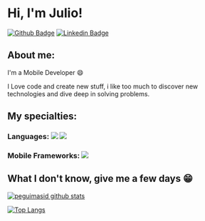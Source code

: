 
# Hi, I'm Julio!

[![Github Badge](https://img.shields.io/badge/-Github-000?style=flat-square&logo=Github&logoColor=white&link=https://github.com/JulioAlvesRJ)](https://github.com/JulioAlvesRJ)
[![Linkedin Badge](https://img.shields.io/badge/-LinkedIn-blue?style=flat-square&logo=Linkedin&logoColor=white&link=https://www.linkedin.com/in/j%C3%BAlio-cesar-548643209/)](https://www.linkedin.com/in/j%C3%BAlio-cesar-548643209/)

## About me:

I'm a Mobile Developer :smile:

I Love code and create new stuff, i like too much to discover new technologies and dive deep in solving problems.

## My specialties:

### Languages: <img src="https://img.shields.io/badge/JavaScript-323330?style=for-the-badge&logo=javascript&logoColor=F7DF1E"/> <img src="https://img.shields.io/badge/HTML5-E34F26?style=for-the-badge&logo=html5&logoColor=white"/>



### Mobile Frameworks: <img src ="https://img.shields.io/badge/React_Native-20232A?style=for-the-badge&logo=react&logoColor=61DAFB"/>


## What I don't know, give me a few days 😁

[![peguimasid github stats](https://github-readme-stats.vercel.app/api?username=JulioAlvesRJ&show_icons=true&title_color=fff&icon_color=7159c1&text_color=f8f8f2&bg_color=171c24&count_private=true)](https://github.com/JulioAlvesRJ)

[![Top Langs](https://github-readme-stats.vercel.app/api/top-langs/?username=JulioAlvesRJ&layout=compact&title_color=fff&text_color=f8f8f2&hide=java&bg_color=171c24)](https://github.com/JulioAlvesRJ)
